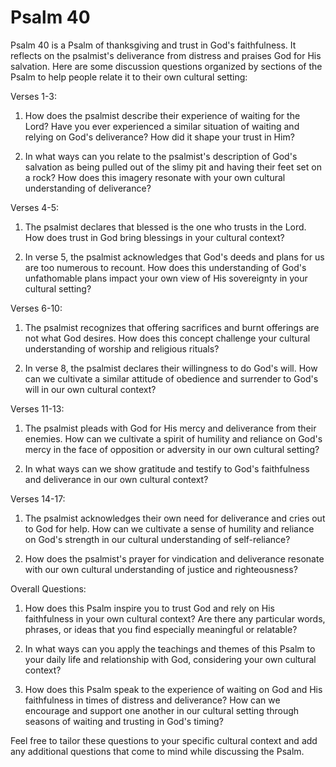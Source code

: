# Psalm 40

Psalm 40 is a Psalm of thanksgiving and trust in God's faithfulness. It reflects on the psalmist's deliverance from distress and praises God for His salvation. Here are some discussion questions organized by sections of the Psalm to help people relate it to their own cultural setting:

Verses 1-3:

1. How does the psalmist describe their experience of waiting for the Lord? Have you ever experienced a similar situation of waiting and relying on God's deliverance? How did it shape your trust in Him?

2. In what ways can you relate to the psalmist's description of God's salvation as being pulled out of the slimy pit and having their feet set on a rock? How does this imagery resonate with your own cultural understanding of deliverance?

Verses 4-5:

1. The psalmist declares that blessed is the one who trusts in the Lord. How does trust in God bring blessings in your cultural context?

2. In verse 5, the psalmist acknowledges that God's deeds and plans for us are too numerous to recount. How does this understanding of God's unfathomable plans impact your own view of His sovereignty in your cultural setting?

Verses 6-10:

1. The psalmist recognizes that offering sacrifices and burnt offerings are not what God desires. How does this concept challenge your cultural understanding of worship and religious rituals?

2. In verse 8, the psalmist declares their willingness to do God's will. How can we cultivate a similar attitude of obedience and surrender to God's will in our own cultural context?

Verses 11-13:

1. The psalmist pleads with God for His mercy and deliverance from their enemies. How can we cultivate a spirit of humility and reliance on God's mercy in the face of opposition or adversity in our own cultural setting?

2. In what ways can we show gratitude and testify to God's faithfulness and deliverance in our own cultural context?

Verses 14-17:

1. The psalmist acknowledges their own need for deliverance and cries out to God for help. How can we cultivate a sense of humility and reliance on God's strength in our cultural understanding of self-reliance?

2. How does the psalmist's prayer for vindication and deliverance resonate with our own cultural understanding of justice and righteousness?

Overall Questions:

1. How does this Psalm inspire you to trust God and rely on His faithfulness in your own cultural context? Are there any particular words, phrases, or ideas that you find especially meaningful or relatable?

2. In what ways can you apply the teachings and themes of this Psalm to your daily life and relationship with God, considering your own cultural context?

3. How does this Psalm speak to the experience of waiting on God and His faithfulness in times of distress and deliverance? How can we encourage and support one another in our cultural setting through seasons of waiting and trusting in God's timing?

Feel free to tailor these questions to your specific cultural context and add any additional questions that come to mind while discussing the Psalm.